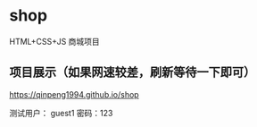 # shop
HTML+CSS+JS 商城项目

## 项目展示（如果网速较差，刷新等待一下即可）
https://qinpeng1994.github.io/shop

测试用户： guest1 密码：123
